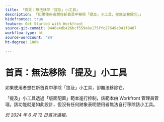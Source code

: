 ```yaml
---
title: 「首頁：無法移除「提及」小工具」
description: 「如果使用者想在新首頁中移除「提及」小工具，卻無法移除它。」
hidefromtoc: true
feature: Get Started with Workfront
source-git-commit: 9440e4db426bcf559e0e175ffc27649e041f8407
workflow-type: ht
source-wordcount: '84'
ht-degree: 100%

---
```



# 首頁：無法移除「提及」小工具

如果使用者想在新首頁中移除「提及」小工具，卻無法移除它。

「提及」小工具透過「版面配置」範本進行控制，該範本由 Workfront 管理員管理。該功能就是如此設計，但沒有任何跡象表明使用者無法自行移除該小工具。

_於 2024 年 6 月 12 日首次通報。_
